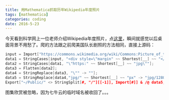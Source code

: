 ```yaml
---
title: 用Mathematica抓取历年Wikipedia年度照片 
tags: [mathematica]
categories: coding
date: 2016-5-23
---
```


今天看到科学网上一位老师介绍Wikipedia年度照片，点[这里](http://blog.sciencenet.cn/blog-274385-979054.html)，瞬间就感觉以后桌面背景不用愁了。爬的方法跟之前爬美国队长剧照的方法相同，直接上源码：

```cpp
input = Import["https://commons.wikimedia.org/wiki/Commons:Picture_of_the_Year","Source"];
data1 = StringCases[input, "<div style=\"margin" ~~ Shortest[__] ~~ "</div>"];
data2 = StringCases[data1, "\"https:" ~~ Shortest[__] ~~ "jpg\""];
data3 = Flatten[data2];
data4 = StringReplace[data3, "\"" -> ""];
data5 = StringReplace[data4,"jpg/" ~~ Shortest[__] ~~ "px" -> "jpg/1280px"];
Export["~/Public/" <> StringSplit[#, "/"][[-1]], Import[#]] & /@ data5;
```
图集欣赏被忽略，因为七牛云的临时域名被收回了。。。
